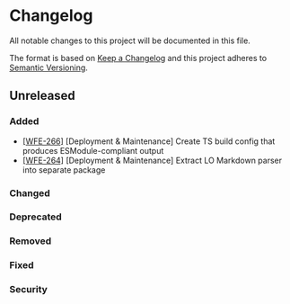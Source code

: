 # Changelog

All notable changes to this project will be documented in this file.

The format is based on [Keep a Changelog](http://keepachangelog.com/en/1.0.0/)
and this project adheres to [Semantic Versioning](http://semver.org/spec/v2.0.0.html).

## Unreleased

### Added

- [[WFE-266]](https://labforward.atlassian.net/browse/WFE-264) [Deployment & Maintenance] Create TS build config that produces ESModule-compliant output
- [[WFE-264]](https://labforward.atlassian.net/browse/WFE-264) [Deployment & Maintenance] Extract LO Markdown parser into separate package

### Changed

### Deprecated

### Removed

### Fixed

### Security
